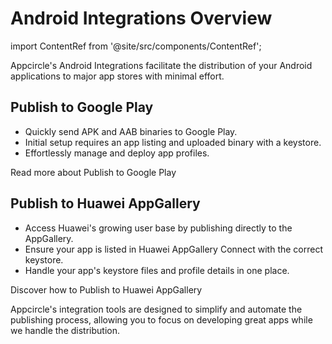 # Android Integrations Overview

import ContentRef from '@site/src/components/ContentRef';

Appcircle's Android Integrations facilitate the distribution of your Android applications to major app stores with minimal effort.

## Publish to Google Play

- Quickly send APK and AAB binaries to Google Play.
- Initial setup requires an app listing and uploaded binary with a keystore.
- Effortlessly manage and deploy app profiles.

<ContentRef url="/publish-integrations/android-publish-integrations/send-to-googleplay">
Read more about Publish to Google Play
</ContentRef>

## Publish to Huawei AppGallery

- Access Huawei's growing user base by publishing directly to the AppGallery.
- Ensure your app is listed in Huawei AppGallery Connect with the correct keystore.
- Handle your app's keystore files and profile details in one place.

<ContentRef url="/publish-integrations/android-publish-integrations/send-to-huawei">
Discover how to Publish to Huawei AppGallery
</ContentRef>

Appcircle's integration tools are designed to simplify and automate the publishing process, allowing you to focus on developing great apps while we handle the distribution.
